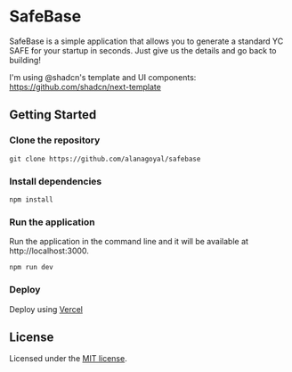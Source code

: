 # SafeBase

SafeBase is a simple application that allows you to generate a standard YC SAFE for your startup in seconds. Just give us the details and go back to building!

I'm using @shadcn's template and UI components: https://github.com/shadcn/next-template

## Getting Started

### Clone the repository

`git clone https://github.com/alanagoyal/safebase`

### Install dependencies

`npm install`

### Run the application

Run the application in the command line and it will be available at http://localhost:3000.

`npm run dev`

### Deploy

Deploy using [Vercel](https://vercel.com)

## License

Licensed under the [MIT license](https://github.com/alanagoyal/safely/blob/main/LICENSE.md).
